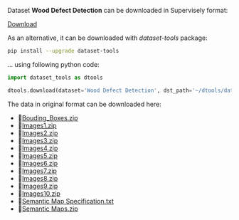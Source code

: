 Dataset **Wood Defect Detection** can be downloaded in Supervisely format:

 [Download](https://assets.supervisely.com/supervisely-supervisely-assets-public/teams_storage/5/f/cK/lqETthv556lmjDj1ISz4XPVMrUg8m730arQG1uZzdeO2S996GXH5xQhuaXjaEj0AR36pW5iolcs6bmqDH2dM57hthMUEy5U3zzO4kahzPKKSyJo2Cei8tqbi0kCC.tar)

As an alternative, it can be downloaded with *dataset-tools* package:
``` bash
pip install --upgrade dataset-tools
```

... using following python code:
``` python
import dataset_tools as dtools

dtools.download(dataset='Wood Defect Detection', dst_path='~/dtools/datasets/Wood Defect Detection.tar')
```
The data in original format can be downloaded here:

- 🔗[Bouding_Boxes.zip](https://zenodo.org/record/4694695/files/Bouding_Boxes.zip?download=1)
- 🔗[Images1.zip](https://zenodo.org/record/4694695/files/Images1.zip?download=1)
- 🔗[Images2.zip](https://zenodo.org/record/4694695/files/Images2.zip?download=1)
- 🔗[Images3.zip](https://zenodo.org/record/4694695/files/Images3.zip?download=1)
- 🔗[Images4.zip](https://zenodo.org/record/4694695/files/Images4.zip?download=1)
- 🔗[Images5.zip](https://zenodo.org/record/4694695/files/Images5.zip?download=1)
- 🔗[Images6.zip](https://zenodo.org/record/4694695/files/Images6.zip?download=1)
- 🔗[Images7.zip](https://zenodo.org/record/4694695/files/Images7.zip?download=1)
- 🔗[Images8.zip](https://zenodo.org/record/4694695/files/Images8.zip?download=1)
- 🔗[Images9.zip](https://zenodo.org/record/4694695/files/Images9.zip?download=1)
- 🔗[Images10.zip](https://zenodo.org/record/4694695/files/Images10.zip?download=1)
- 🔗[Semantic Map Specification.txt](https://zenodo.org/record/4694695/files/Semantic%20Map%20Specification.txt?download=1)
- 🔗[Semantic Maps.zip](https://zenodo.org/record/4694695/files/Semantic%20Maps.zip?download=1)
